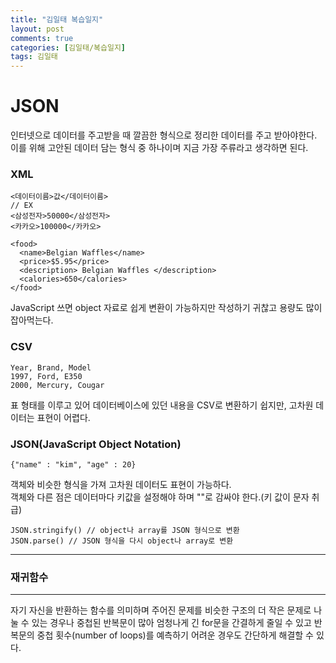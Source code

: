 ```yaml
---
title: "김일태 복습일지"
layout: post
comments: true
categories: [김일태/복습일지]
tags: 김일태
---
```


# JSON

인터넷으로 데이터를 주고받을 때 깔끔한 형식으로 정리한 데이터를 주고 받아야한다.<br/>
이를 위해 고안된 데이터 담는 형식 중 하나이며 지금 가장 주류라고 생각하면 된다.


### XML
```
<데이터이름>값</데이터이름>
// EX
<삼성전자>50000</삼성전자>
<카카오>100000</카카오>
```
```
<food>
  <name>Belgian Waffles</name>
  <price>$5.95</price>
  <description> Belgian Waffles </description>
  <calories>650</calories>
</food>
```
JavaScript 쓰면 object 자료로 쉽게 변환이 가능하지만 작성하기 귀찮고 용량도 많이 잡아먹는다.

### CSV
```
Year, Brand, Model
1997, Ford, E350
2000, Mercury, Cougar
```
표 형태를 이루고 있어 데이터베이스에 있던 내용을 CSV로 변환하기 쉽지만, 고차원 데이터는 표현이 어렵다.

### JSON(JavaScript Object Notation)
```
{"name" : "kim", "age" : 20}
```
객체와 비슷한 형식을 가져 고차원 데이터도 표현이 가능하다.<br/>
객체와 다른 점은 데이터마다 키값을 설정해야 하며 ""로 감싸야 한다.(키 값이 문자 취급)
```
JSON.stringify() // object나 array를 JSON 형식으로 변환
JSON.parse() // JSON 형식을 다시 object나 array로 변환
```

---

### 재귀함수

---

자기 자신을 반환하는 함수를 의미하며 주어진 문제를 
비슷한 구조의 더 작은 문제로 나눌 수 있는 경우나 중첩된 반복문이 많아 엄청나게 긴 for문을 간결하게 줄일 수 있고 
반복문의 중첩 횟수(number of loops)를 예측하기 어려운 경우도 간단하게 해결할 수 있다.
